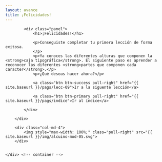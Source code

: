 ```yaml
---
layout: avance
title: ¡Felicidades!
---
```


<div class='seccion dos first' style="height: 100vh;">
	<div class="container">
		<div class="col-md-8">

			<div class="panel">
				<h1>¡Felicidades!</h1>
				
				<p>Conseguiste completar tu primera lección de forma exitosa.
				</p>
				<p>Ya conoces las diferentes alturas que componen la <strong>caja tipográfica</strong>. El siguiente paso es aprender a reconocer las diferentes <strong>partes que componen cada caracter</strong>.</p>
				<p>¿Qué deseas hacer ahora?</p>

				<a class="btn btn-success pull-right" href="{{ site.baseurl }}/pags/lecc-09">Ir a la siguente lección</a>

				<a class="btn btn-primary pull-right" href="{{ site.baseurl }}/pags/indice">Ir al índice</a>

			</div>
			
		</div>

		<div class="col-md-4">
			<img style="max-width: 100%;" class="pull-right" src="{{ site.baseurl }}/img/alcuino-mod-05.svg">
		</div>


	</div> <!-- container -->
</div> <!-- sección -->
